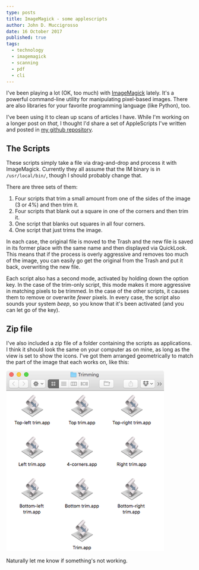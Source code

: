 ```yaml
---
type: posts 
title: ImageMagick - some applescripts
author: John D. Muccigrosso
date: 16 October 2017
published: true
tags:
  - technology
  - imagemagick
  - scanning
  - pdf
  - cli
---
```


I've been playing a lot (OK, too much) with [ImageMagick](https://imagemagick.org/) lately. It's a powerful command-line utility for manipulating pixel-based images. There are also libraries for your favorite programming language (like Python), too.

I've been using it to clean up scans of articles I have. While I'm working on a longer post on *that*, I thought I'd share a set of AppleScripts I've written and posted in [my github repository](https://github.com/Jmuccigr/AppleScripts/tree/master/ImageMagick).

## The Scripts

These scripts simply take a file via drag-and-drop and process it with ImageMagick. Currently they all assume that the IM binary is in `/usr/local/bin/`, though I should probably change that.

There are three sets of them:

1. Four scripts that trim a small amount from one of the sides of the image (3 or 4%) and then trim it.
1. Four scripts that blank out a square in one of the corners and then trim it.
1. One script that blanks out squares in all four corners.
1. One script that just trims the image.

In each case, the original file is moved to the Trash and the new file is saved in its former place with the same name and then displayed via QuickLook. This means that if the process is overly aggressive and removes too much of the image, you can easily go get the original from the Trash and put it back, overwriting the new file.

Each script also has a second mode, activated by holding down the option key. In the case of the trim-only script, this mode makes it more aggressive in matching pixels to be trimmed. In the case of the other scripts, it causes them to remove or overwrite *fewer* pixels. In every case, the script also sounds your system *beep*, so you know that it's been activated (and you can let go of the key).

## Zip file

I've also included a zip file of a folder containing the scripts as applications. I think it should look the same on your computer as on mine, as long as the view is set to show the icons. I've got them arranged geometrically to match the part of the image that each works on, like this:

![Contents of the zip file.](/images/trim_apps.png)

Naturally let me know if something's not working.
